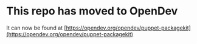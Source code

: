 # This repo has moved to OpenDev

It can now be found at [https://opendev.org/opendev/puppet-packagekit](https://opendev.org/opendev/puppet-packagekit)

